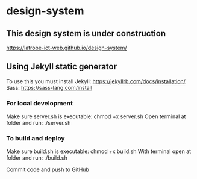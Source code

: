 # design-system
## This design system is under construction

https://latrobe-ict-web.github.io/design-system/

## Using Jekyll static generator
To use this you must install
Jekyll: https://jekyllrb.com/docs/installation/
Sass: https://sass-lang.com/install

### For local development
Make sure server.sh is executable: chmod +x server.sh
Open terminal at folder and run: ./server.sh

### To build and deploy
Make sure build.sh is executable: chmod +x build.sh
With terminal open at folder and run: ./build.sh

Commit code and push to GitHub
